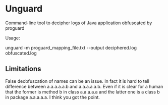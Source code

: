 Unguard
=======

Command-line tool to decipher logs of Java application obfuscated by proguard

Usage:

  unguard -m proguard_mapping_file.txt --output deciphered.log obfuscated.log

Limitations
-----------

False deobfuscation of names can be an issue. In fact it is hard to tell difference between
a.a.a.a.a.b and a.a.a.a.a.b. Even if it is clear for a human that the former is method b in class a.a.a.a.a and
the latter one is a class b in package a.a.a.a.a. I think you got the point.
